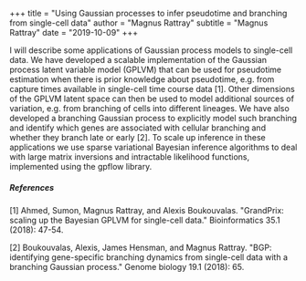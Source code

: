 +++
title = "Using Gaussian processes to infer pseudotime and branching from single-cell data"
author = "Magnus Rattray"
subtitle = "Magnus Rattray"
date = "2019-10-09"
+++

I will describe some applications of Gaussian process models to single-cell data. We have developed a scalable implementation of the Gaussian process latent variable model (GPLVM) that can be used for pseudotime estimation when there is prior knowledge about pseudotime, e.g. from capture times available in single-cell time course data [1]. Other dimensions of the GPLVM latent space can then be used to model additional sources of variation, e.g. from branching of cells into different lineages. We have also developed a branching Gaussian process to explicitly model such branching and identify which genes are associated with cellular branching and whether they branch late or early [2]. To scale up inference in these applications we use sparse variational Bayesian inference algorithms to deal with large matrix inversions and intractable likelihood functions, implemented using the gpflow library.

##### References

[1] Ahmed, Sumon, Magnus Rattray, and Alexis Boukouvalas. "GrandPrix: scaling up the Bayesian GPLVM for single-cell data." Bioinformatics 35.1 (2018): 47-54.

[2] Boukouvalas, Alexis, James Hensman, and Magnus Rattray. "BGP: identifying gene-specific branching dynamics from single-cell data with a branching Gaussian process." Genome biology 19.1 (2018): 65.

